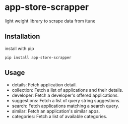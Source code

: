 # app-store-scrapper
light weight library to scrape data from itune

## Installation

install with pip

```pip install app-store-scrapper```

## Usage

- details: Fetch application detail.
- collection: Fetch a list of applications and their details.
- developer: Fetch a developer's offered applications.
- suggestions: Fetch a list of query string suggestions.
- search: Fetch applications matching a search query.
- similar: Fetch an application's similar apps.
- categories: Fetch a list of available categories.
